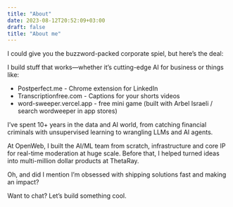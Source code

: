 ```yaml
---
title: "About"
date: 2023-08-12T20:52:09+03:00
draft: false
title: "About me"
---
```


I could give you the buzzword-packed corporate spiel, but here’s the deal: 

I build stuff that works—whether it’s cutting-edge AI for business or things like:
- Postperfect.me - Chrome extension for LinkedIn 
- Transcriptionfree.com - Captions for your shorts videos 
- word-sweeper.vercel.app - free mini game (built with Arbel Israeli / search wordweeper in app stores)

I’ve spent 10+ years in the data and AI world, from catching financial criminals with unsupervised learning to wrangling LLMs and AI agents.

At OpenWeb, I built the AI/ML team from scratch, infrastructure and core IP for real-time moderation at huge scale. Before that, I helped turned ideas into multi-million dollar products at ThetaRay. 

Oh, and did I mention I’m obsessed with shipping solutions fast and making an impact?

Want to chat? Let’s build something cool.